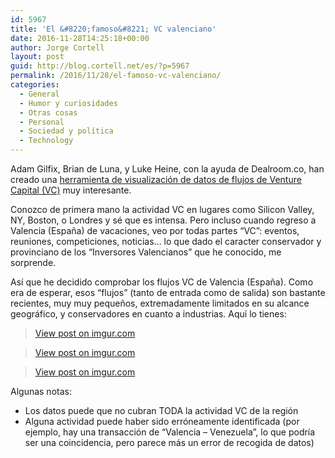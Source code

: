 ```yaml
---
id: 5967
title: 'El &#8220;famoso&#8221; VC valenciano'
date: 2016-11-28T14:25:18+00:00
author: Jorge Cortell
layout: post
guid: http://blog.cortell.net/es/?p=5967
permalink: /2016/11/28/el-famoso-vc-valenciano/
categories:
  - General
  - Humor y curiosidades
  - Otras cosas
  - Personal
  - Sociedad y polí­tica
  - Technology
---
```

Adam Gilfix, Brian de Luna, y Luke Heine, con la ayuda de Dealroom.co, han creado una [herramienta de visualización de datos de flujos de Venture Capital (VC)](http://venturecapitalflows.com/eu/) muy interesante.

Conozco de primera mano la actividad VC en lugares como Silicon Valley, NY, Boston, o Londres y sé que es intensa. Pero incluso cuando regreso a Valencia (España) de vacaciones, veo por todas partes &#8220;VC&#8221;: eventos, reuniones, competiciones, noticias&#8230; lo que dado el caracter conservador y provinciano de los &#8220;Inversores Valencianos&#8221; que he conocido, me sorprende.

Así que he decidido comprobar los flujos VC de Valencia (España). Como era de esperar, esos &#8220;flujos&#8221; (tanto de entrada como de salida) son bastante recientes, muy muy pequeños, extremadamente limitados en su alcance geográfico, y conservadores en cuanto a industrias. Aquí lo tienes:

<blockquote class="imgur-embed-pub" lang="en" data-id="WGgCChj">
  <p>
    <a href="http://imgur.com/WGgCChj">View post on imgur.com</a>
  </p>
</blockquote>



<blockquote class="imgur-embed-pub" lang="en" data-id="EmGeclk">
  <p>
    <a href="http://imgur.com/EmGeclk">View post on imgur.com</a>
  </p>
</blockquote>



<blockquote class="imgur-embed-pub" lang="en" data-id="QbRvZvU">
  <p>
    <a href="http://imgur.com/QbRvZvU">View post on imgur.com</a>
  </p>
</blockquote>



Algunas notas:

  * Los datos puede que no cubran TODA la actividad VC de la región
  * Alguna actividad puede haber sido erróneamente identificada (por ejemplo, hay una transacción de &#8220;Valencia &#8211; Venezuela&#8221;, lo que podría ser una coincidencia, pero parece más un error de recogida de datos)